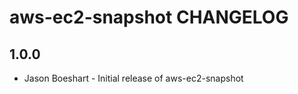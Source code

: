 aws-ec2-snapshot CHANGELOG
==========================

1.0.0
-----
- Jason Boeshart  - Initial release of aws-ec2-snapshot
